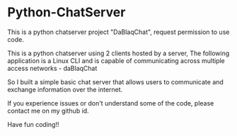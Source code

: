 # Python-ChatServer
This is a python chatserver project "DaBlaqChat", request permission to use code.

This is a python chatserver using 2 clients hosted by a server, 
The following application is a Linux CLI and is capable of communicating across multiple access networks - daBlaqChat

So I built a simple basic chat server that allows users to communicate and exchange information over the internet.

If you experience issues or don't understand some of the code, please contact me on my github id.

Have fun coding!!
